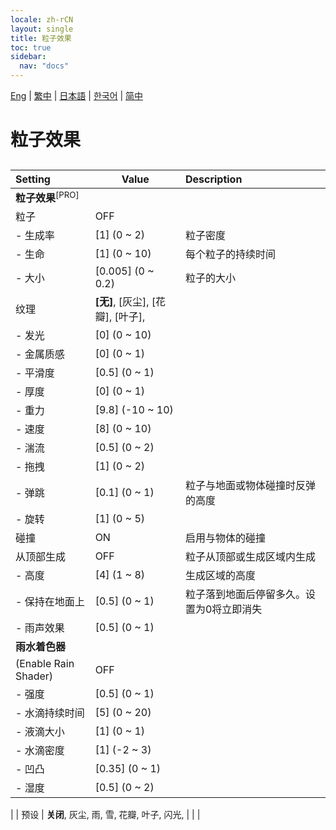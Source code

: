 ```yaml
---
locale: zh-rCN
layout: single
title: 粒子效果
toc: true
sidebar:
  nav: "docs"
---
```

[Eng](/dancexr/menu/2025.4/scene/particles) | [繁中](/tw/dancexr/menu/2025.4/scene/particles) | [日本語](/jp/dancexr/menu/2025.4/scene/particles) | [한국어](/kr/dancexr/menu/2025.4/scene/particles) | [简中](/zh/dancexr/menu/2025.4/scene/particles)

# 粒子效果

## 

| Setting | Value | Description |
| :--- | --- | :--- |
|**粒子效果**<sup>[PRO]</sup> | | 
| 粒子 | OFF | 
|- 生成率 | [1] (0 ~ 2) | 粒子密度
|- 生命 | [1] (0 ~ 10) | 每个粒子的持续时间
|- 大小 | [0.005] (0 ~ 0.2) | 粒子的大小
| 纹理 | **[无]**, [灰尘], [花瓣], [叶子],  |  |
|- 发光 | [0] (0 ~ 10) | 
|- 金属质感 | [0] (0 ~ 1) | 
|- 平滑度 | [0.5] (0 ~ 1) | 
|- 厚度 | [0] (0 ~ 1) | 
|- 重力 | [9.8] (-10 ~ 10) | 
|- 速度 | [8] (0 ~ 10) | 
|- 湍流 | [0.5] (0 ~ 2) | 
|- 拖拽 | [1] (0 ~ 2) | 
|- 弹跳 | [0.1] (0 ~ 1) | 粒子与地面或物体碰撞时反弹的高度
|- 旋转 | [1] (0 ~ 5) | 
| 碰撞 | ON | 启用与物体的碰撞
| 从顶部生成 | OFF | 粒子从顶部或生成区域内生成
|- 高度 | [4] (1 ~ 8) | 生成区域的高度
|- 保持在地面上 | [0.5] (0 ~ 1) | 粒子落到地面后停留多久。设置为0将立即消失
|- 雨声效果 | [0.5] (0 ~ 1) | 
|**雨水着色器** | | 
| (Enable Rain Shader) | OFF | 
|- 强度 | [0.5] (0 ~ 1) | 
|- 水滴持续时间 | [5] (0 ~ 20) | 
|- 液滴大小 | [1] (0 ~ 1) | 
|- 水滴密度 | [1] (-2 ~ 3) | 
|- 凹凸 | [0.35] (0 ~ 1) | 
|- 湿度 | [0.5] (0 ~ 2) | 
|
| 预设 | **关闭**, 灰尘, 雨, 雪, 花瓣, 叶子, 闪光,  |  |
|
